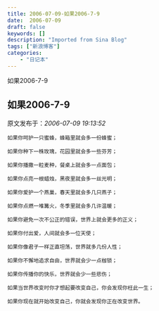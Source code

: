 ```yaml
---
title: 2006-07-09-如果2006-7-9
date:  2006-07-09
draft: false
keywords: []
description: "Imported from Sina Blog"
tags: ["新浪博客"]
categories: 
    - "日记本"
---
```

如果2006-7-9
## 如果2006-7-9

 原文发布于：*2006-07-09 19:13:52*

    如果你呵护一只蜜蜂，蜂箱里就会多一份蜂蜜；

    如果你种下一株玫瑰，花园里就会多一些芬芳；

    如果你播撒一粒麦种，餐桌上就会多一点面包；

    如果你点亮一根蜡烛，黑夜里就会多一丝光明；

    如果你爱护一个燕巢，春天里就会多几只燕子；

    如果你点燃一堆篝火，冬季里就会多几许温暖；

    如果你避免一次不公正的错误，世界上就会更多的正义；

    如果你付出爱，人间就会多一位天使；

    如果你像君子一样正直坦荡，世界就多几份人性；

    如果你不懈地追求自由，世界就会少一点枷锁；

    如果你传播你的快乐，世界就会少一些悲伤；

    如果当世界改变时你才想起要改变自己，你会发现你枉此一生；

    如果你现在就开始改变自己，你就会发现你正在改变世界。


